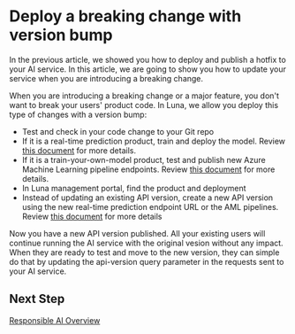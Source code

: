 # Deploy a breaking change with version bump

In the previous article, we showed you how to deploy and publish a hotfix to your AI service. In this article, we are going to show you how to update your service when you are introducing a breaking change.

When you are introducing a breaking change or a major feature, you don't want to break your users' product code. In Luna, we allow you deploy this type of changes with a version bump:

- Test and check in your code change to your Git repo
- If it is a real-time prediction product, train and deploy the model. Review [this document](./deploy-pre-trained-model.md) for more details.
- If it is a train-your-own-model product, test and publish new Azure Machine Learning pipeline endpoints. Review [this document](./test-and-publish-aml-pipelines.md) for more details.
- In Luna management portal, find the product and deployment
- Instead of updating an existing API version, create a new API version using the new real-time prediction endpoint URL or the AML pipelines. Review [this document](./publish-ai-service.md) for more details

Now you have a new API version published. All your existing users will continue running the AI service with the original vesion without any impact. When they are ready to test and move to the new version, they can simple do that by updating the api-version query parameter in the requests sent to your AI service.

## Next Step

[Responsible AI Overview](./responsible-ai-overview.md)
